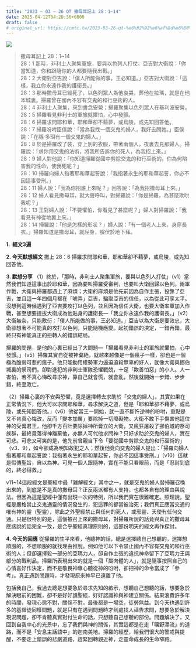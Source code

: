 ```yaml
---
title: "2023 – 03 – 26 QT 撒母耳記上 28：1~14"
date: 2025-04-12T04:20:36+0800
draft: false
# original_url: https://cmtc.tw/2023-03-26-qt-%e6%92%92%e6%af%8d%e8%80%b3%e8%a8%98%e4%b8%8a-28%ef%bc%9a114
---
```


![](/images/qt.jpg)
> 撒母耳記上 28：1\~14  
> 28：1 那時，非利士人聚集軍旅，要與以色列人打仗。亞吉對大衛說：「你當知道，你和跟隨你的人都要隨我出戰。」  
> 28：2 大衛對亞吉說：「僕人所能做的事，王必知道。」亞吉對大衛說：「這樣，我立你永遠作我的護衛長。」  
> 28：3 那時撒母耳已經死了，以色列眾人為他哀哭，葬他在拉瑪，就是在他本城裏。掃羅曾在國內不容有交鬼的和行巫術的人。  
> 28：4 非利士人聚集，來到書念安營；掃羅聚集以色列眾人在基利波安營。  
> 28：5 掃羅看見非利士的軍旅就懼怕，心中發顫。  
> 28：6 掃羅求問耶和華，耶和華卻不藉夢，或烏陵，或先知回答他。  
> 28：7 掃羅吩咐臣僕說：「當為我找一個交鬼的婦人，我好去問她。」臣僕說：「在隱‧多珥有一個交鬼的婦人。」  
> 28：8 於是掃羅改了裝，穿上別的衣服，帶著兩個人，夜裏去見那婦人。掃羅說：「求你用交鬼的法術，將我所告訴你的死人，為我招上來。」  
> 28：9 婦人對他說：「你知道掃羅從國中剪除交鬼的和行巫術的。你為何陷害我的性命，使我死呢？」  
> 28：10 掃羅向婦人指著耶和華起誓說：「我指著永生的耶和華起誓，你必不因這事受刑。」  
> 28：11 婦人說：「我為你招誰上來呢？」回答說：「為我招撒母耳上來。」  
> 28：12 婦人看見撒母耳，就大聲呼叫，對掃羅說：「你是掃羅，為甚麼欺哄我呢？」  
> 28：13 王對婦人說：「不要懼怕，你看見了甚麼呢？」婦人對掃羅說：「我看見有神從地裏上來。」  
> 28：14 掃羅說：「他是怎樣的形狀？」婦人說：「有一個老人上來，身穿長衣。」掃羅知道是撒母耳，就屈身，臉伏於地下拜。

**1.  經文3遍**

**2. 今天默想經文**
撒上 28：6 掃羅求問耶和華，耶和華卻不藉夢，或烏陵，或先知回答他。

**3. 默想分享**
（1）終於，「那時，非利士人聚集軍旅，要與以色列人打仗」（v1）當然我們知道這事出於耶和華，因為要叫掃羅受審判，也要叫大衛回歸以色列。兩軍作戰，大衛與掃羅都遇上了麻煩；大衛的麻煩是他先前因為自作主張，投靠了亞吉，並且這一年四個月都在「唬弄」亞吉，騙取亞吉的信任，以為從此可享太平。沒想到這時候遇到了亞吉要攻打以色列，並且因為信任大衛，也要大衛率軍加入作戰，甚至想要提拔大衛成為他貼身的護衛長—「我立你永遠作我的護衛長。」（v2）大衛無奈，只能敷衍：「僕人所能做的事，王必知道。」亞吉以為大衛是要效忠，大衛卻想著不可能真的攻打以色列，只能隨機應變。起初錯誤的決定，一錯再錯，最終只有神能真正的扭轉人的錯誤結局。

掃羅的問題，是他的心裏已經出了大問題—「掃羅看見非利士的軍旅就懼怕，心中發顫。」（v5）掃羅其實自從被神棄絕，就越來越像是一個瘋子一樣，卻也是一個極為脆弱可悲的瘋子。他只能動用權勢軍力逼迫追殺無辜的好人，就像大衛與挪伯城裏的祭司們，卻對進犯的非利士軍隊恐懼戰兢，十足「欺善怕惡」的小人。人一害怕，若不真心悔改尋求神，靠自己就會慌，就會亂，然後就開始一步錯、步步錯，終至敗亡。

（2）掃羅心裏的不安與恐懼，竟是選擇轉去求助於「交鬼的婦人」。其實如果在正常情況下，他大可以求問耶和華，尋求解決之道，但是「耶和華卻不藉夢，或烏陵，或先知回答他。」（v6）他從當王一開始，就一直不斷忤逆神的吩咐，重點是又不肯真心悔改，反而「變本加厲」要除掉一切障礙物。大衛不敢下手傷害他這位神的受膏君王，他卻千方百計要除掉神所膏立的大衛，又瘋狂屠殺了挪伯城的祭司族群，最終竟落得神離棄他，亦無人可代他求問神？只好求助於交鬼的婦人，實在可悲。可悲又可笑的是，他先前曾親自下令「要從國中剪除交鬼的和行巫術的」（v3、9），如今卻成為明知故犯之人；然後他竟向交鬼的婦人提出：「掃羅向婦人指著耶和華起誓說：我指著永生的耶和華起誓，你必不因這事受刑。」（v10）這就是假傳聖旨，自以為神。可見一個人跟隨神，實在不能只看眼前，而是「忍耐到底的，終必得救。」

v11\~14這段經文是聖經中最「難解經文」其中之一，就是交鬼的婦人替掃羅召喚出來的，到底是不是真的撒母耳？正反兩派都有人支持，也都各自有的理由與說法。但因為這是聖經中僅有出現一次的特例，所以我們實在很難確定。照理說，聖經是嚴格禁止交鬼通靈的情況發生的，犯這罪的都當被治死；我們真正應當交通的唯有神的靈（聖靈），除此之外聖經禁止與任何的死人，或邪靈、天使有任何交通。只是很特別的是，這個被召上來的撒母耳，對掃羅所說的話竟與真正的撒母耳應該說的話完全一致，是合乎聖經真理原則的，這部份明天的經文再作探討。

**4. 今天的回應**
從掃羅的生平來看，他聽神的話，總是選擇聽自己想聽的，選擇想順服的，不想順服的就找理由推脫。例如他可以下令禁止國內不容有交鬼的和行巫術的人；但卻選擇殺一部分的亞瑪力人，卻自作主張的違抗神命留下了亞瑪力王與部分的戰利品。掃羅所表現出來的就是一個「屬肉體的人」，就是隨事按照自己的心情喜好作決定，而不是敬畏神專心聽從神的吩咐，卻把神的命令當成了「參考」。真正遇到問題時，才發現原來神早已遠離了他。

包括我自己，我過去總是想要急於尋求先知的啟示，想聽自己想聽的話，想要急於解決眼前的困難，卻不是好好讀聖經，好好認識神與神建立關係。結果浪費許多年的時間，發現心態不對，關係不對，最後都是一場空，徒勞無益。到今天也遇到許多的基督徒同樣問題，就是只有在遇到問題時才到處找人禱告求問，想要急於解決現況問題，卻不肯聽真實對付生命的話，只想聽自己想聽的部份。問題解決了，又回到自我中心的光景中，忘了我們與神的關係，其實這都是在走「曠野漂流」的道路，而不是「安息主話語中」的迦南美地。掃羅的經歷，給我們很大的警戒與提醒，不要走上錯誤的悲劇道路，趕緊回轉親近神，走靈命成長的生命窄路。

